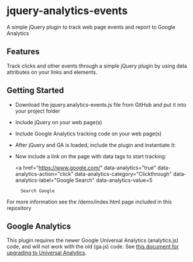 # jquery-analytics-events
A simple jQuery plugin to track web page events and report to Google Analytics

## Features
Track clicks and other events through a simple jQuery plugin by using data attributes on your links and elements.

## Getting Started

* Download the jquery.analytics-events.js file from GitHub and put it into your project folder
* Include jQuery on your web page(s)
* Include Google Analytics tracking code on your web page(s)
* After jQuery and GA is loaded, include the plugin and instantiate it:

	<script src="/path/to/jquery.analytics-events.js"></script>
	<script>
		$('*[data-analytics]').eventify();
	</script>

* Now include a link on the page with data tags to start tracking:

	<a
		href="https://www.google.com/"
		data-analytics="true"
		data-analytics-action="click"
		data-analytics-category="Clickthrough"
		data-analytics-label="Google Search"
		data-analytics-value=5
	>
		Search Google
	</a>

For more information see the /demo/index.html page included in this repository

## Google Analytics
This plugin requires the newer Google Universal Analytics (analytics.js) code, and will not work with the old (ga.js) code. See [this document for upgrading to Universal Analytics](https://developers.google.com/analytics/devguides/collection/upgrade/).